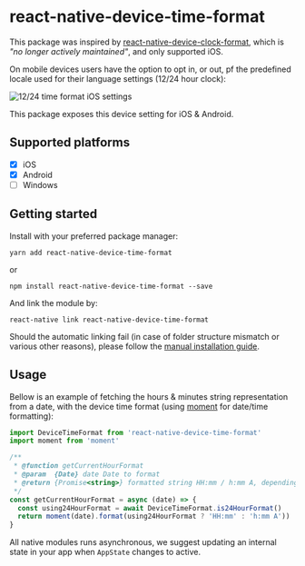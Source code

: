
# react-native-device-time-format

This package was inspired by [react-native-device-clock-format](https://github.com/brentvatne/react-native-device-clock-format), which is *"no longer actively maintained"*, and only supported iOS.

On mobile devices users have the option to opt in, or out, pf the predefined locale used for their language settings (12/24 hour clock):

![12/24 time format iOS settings](https://i.imgur.com/uLD3onD.jpg)

This package exposes this device setting for iOS & Android.

## Supported platforms

- [x] iOS
- [x] Android
- [ ] Windows

## Getting started

Install with your preferred package manager:
```
yarn add react-native-device-time-format
```
or
```
npm install react-native-device-time-format --save
```

And link the module by:
```
react-native link react-native-device-time-format
```

Should the automatic linking fail (in case of folder structure mismatch or various other reasons), please follow the [manual installation guide](docs/MANUAL_INSTALLATION.md).

## Usage

Bellow is an example of fetching the hours & minutes string representation from a date, with the device time format (using [moment](https://www.npmjs.com/package/moment) for date/time formatting):

```js
import DeviceTimeFormat from 'react-native-device-time-format'
import moment from 'moment'

/**
 * @function getCurrentHourFormat
 * @param  {Date} date Date to format
 * @return {Promise<string>} formatted string HH:mm / h:mm A, depending on device setting
 */
const getCurrentHourFormat = async (date) => {
  const using24HourFormat = await DeviceTimeFormat.is24HourFormat()
  return moment(date).format(using24HourFormat ? 'HH:mm' : 'h:mm A'))
}
```

All native modules runs asynchronous, we suggest updating an internal state in your app when `AppState` changes to active.
